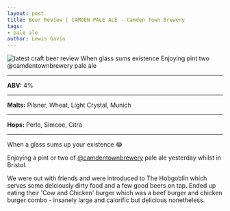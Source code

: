 ```yaml
---
layout: post
title: Beer Review | CAMDEN PALE ALE - Camden Town Brewery
tags:
- pale ale
author: Lewis Gavin
---
```


![latest craft beer review When glass sums existence Enjoying pint two @camdentownbrewery pale ale](https://instagram.fman1-1.fna.fbcdn.net/vp/24a1bd36399ce2261a2eea859c86a956/5C8C2111/t51.2885-15/sh0.08/e35/p750x750/44524790_992577054263224_6977339786243839082_n.jpg?ig_cache_key=MTkxMDI2NDEwODEwMDU3Mjc2Ng%3D%3D.2)

***
**ABV:** 4%

***
**Malts:** Pilsner, Wheat, Light Crystal, Munich

***
**Hops:** Perle, Simcoe, Citra

***

When a glass sums up your existence 😂

Enjoying a pint or two of [@camdentownbrewery](https://instagram.com/camdentownbrewery) pale ale yesterday whilst in Bristol.

We were out with friends and were introduced to The Hobgoblin which serves some delciously dirty food and a few good beers on tap. Ended up eating their 'Cow and Chicken' burger which was a beef burger and chicken burger combo - insanely large and calorific but delicious nonetheless.


